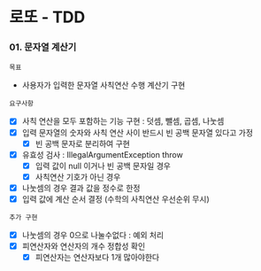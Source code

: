 # 로또 - TDD

### 01. 문자열 계산기
`목표` 
- 사용자가 입력한 문자열 사칙연산 수행 계산기 구현

`요구사항`
- [X] 사칙 연산을 모두 포함하는 기능 구현 : 덧셈, 뺄셈, 곱셈, 나눗셈
- [X] 입력 문자열의 숫자와 사칙 연산 사이 반드시 빈 공백 문자열 있다고 가정
  - [X] 빈 공백 문자로 분리하여 구현
- [X] 유효성 검사 : IllegalArgumentException throw
  - [X] 입력 값이 null 이거나 빈 공백 문자일 경우 
  - [X] 사칙연산 기호가 아닌 경우
- [X] 나눗셈의 경우 결과 값을 정수로 한정
- [X] 입력 값에 계산 순서 결정 (수학의 사칙연산 우선순위 무시)

`추가 구현`
- [X] 나눗셈의 경우 0으로 나눌수없다 : 예외 처리
- [X] 피연산자와 연산자의 개수 정합성 확인
  - [X] 피연산자는 연산자보다 1개 많아야한다